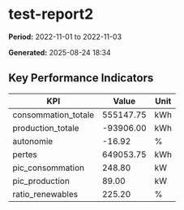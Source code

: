 # test-report2

**Period:** 2022-11-01 to 2022-11-03

**Generated:** 2025-08-24 18:34

## Key Performance Indicators

| KPI | Value | Unit |
|-----|-------|------|
| consommation_totale | 555147.75 | kWh |
| production_totale | -93906.00 | kWh |
| autonomie | -16.92 | % |
| pertes | 649053.75 | kWh |
| pic_consommation | 248.80 | kW |
| pic_production | 89.00 | kW |
| ratio_renewables | 225.20 | % |
